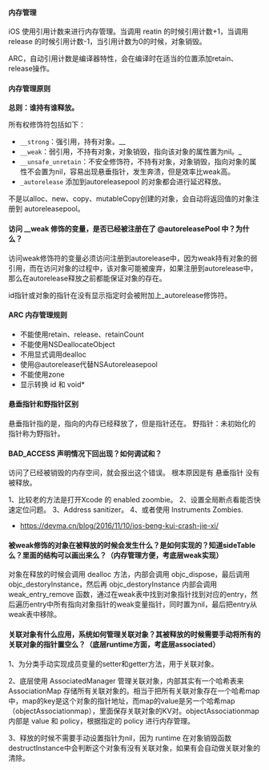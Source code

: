 #### 内存管理

iOS 使用引用计数来进行内存管理。当调用 reatin 的时候引用计数+1，当调用release 的时候引用计数-1，当引用计数为0的时候，对象销毁。

ARC，自动引用计数是编译器特性，会在编译时在适当的位置添加retain、release操作。

#### 内存管理原则

**总则：谁持有谁释放。**

所有权修饰符包括如下：

+ `__strong`：强引用，持有对象。__
+ `__weak`：弱引用，不持有对象，对象销毁，指向该对象的属性置为nil。_
+ `__unsafe_unretain`：不安全修饰符，不持有对象，对象销毁，指向对象的属性不会置为nil，容易出现悬垂指针，发生奔溃，但是效率比weak高。
+ `_autorelease` 添加到autoreleasepool 的对象都会进行延迟释放。

不是以alloc、new、copy、mutableCopy创建的对象，会自动将返回值的对象注册到 autoreleasepool。

#### 访问 __weak 修饰的变量，是否已经被注册在了 @autoreleasePool 中？为什么？

访问weak修饰符的变量必须访问注册到autorelease中，因为weak持有对象的弱引用，而在访问对象的过程中，该对象可能被废弃，如果注册到autorelease中，那么在autorelease释放之前都能保证对象的存在。

id指针或对象的指针在没有显示指定时会被附加上_autorelease修饰符。

#### ARC 内存管理规则

+ 不能使用retain、release、retainCount
+ 不能使用NSDeallocateObject
+ 不用显式调用dealloc
+ 使用@autorelease代替NSAutoreleasepool
+ 不能使用zone
+ 显示转换 id 和 void*

#### 悬垂指针和野指针区别

悬垂指针指的是，指向的内存已经释放了，但是指针还在。
野指针：未初始化的指针称为野指针。

#### BAD_ACCESS 声明情况下回出现？如何调试和？

访问了已经被销毁的内存空间，就会报出这个错误。 根本原因是有 悬垂指针 没有被释放。

1、比较老的方法是打开Xcode 的 enabled zoombie。
2、设置全局断点看能否快速定位问题。
3、Address sanitizer。
4、或者使用 Instruments Zombies.

+ https://devma.cn/blog/2016/11/10/ios-beng-kui-crash-jie-xi/

#### 被weak修饰的对象在被释放的时候会发生什么？是如何实现的？知道sideTable么？里面的结构可以画出来么？（内存管理方便，考底层weak实现）

对象在释放的时候会调用 dealloc 方法，内部会调用 objc_dispose，最后调用 objc_destoryInstance，然后再 objc_destoryInstance 内部会调用 weak_entry_remove 函数，通过在weak表中找到对象指针找到对应的entry，然后遍历entry中所有指向对象指针的weak变量指针，同时置为nil，最后把entry从weak表中移除。

#### 关联对象有什么应用，系统如何管理关联对象？其被释放的时候需要手动将所有的关联对象的指针置空么？（底层runtime方面，考底层associated）

1、为分类手动实现成员变量的setter和getter方法，用于关联对象。

2、底层使用 AssociatedManager 管理关联对象，内部其实有一个哈希表来 AssociationMap 存储所有关联对象的。相当于把所有关联对象存在一个哈希map中，map的key是这个对象的指针地址，而map的value是另一个哈希map（objectAssociationmap），里面保存关联对象的KV对。objectAssociationmap 内部是 value 和 policy，根据指定的 policy 进行内存管理。

3、释放的时候不需要手动设置指针为nil，因为 runtime 在对象销毁函数destructInstance中会判断这个对象有没有关联对象，如果有会自动做关联对象的清除。